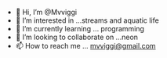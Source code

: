 - 👋 Hi, I’m @Mvviggi
- 👀 I’m interested in ...streams and aquatic life
- 🌱 I’m currently learning ... programming
- 💞️ I’m looking to collaborate on ...neon
- 📫 How to reach me ... mvviggi@gmail.com

<!---
Mvviggi/Mvviggi is a ✨ special ✨ repository because its `README.md` (this file) appears on your GitHub profile.
You can click the Preview link to take a look at your changes.
--->

